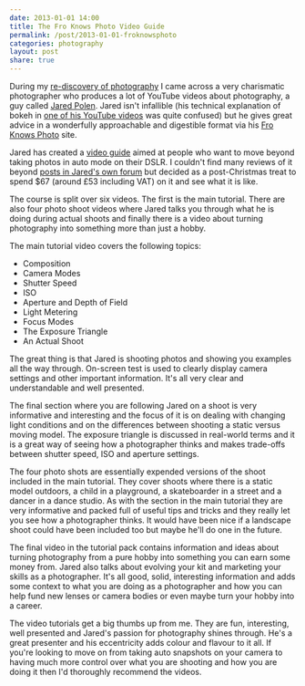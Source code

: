 ```yaml
---
date: 2013-01-01 14:00
title: The Fro Knows Photo Video Guide
permalink: /post/2013-01-01-froknowsphoto
categories: photography
layout: post
share: true
---
```


During my [re-discovery of photography](http://swwritings.com/post/2013-01-01-snappy-new-year/) I came across a very charismatic photographer who produces a lot of YouTube videos about photography, a guy called [Jared Polen](http://jaredpolin.com). Jared isn't infallible (his technical explanation of bokeh in [one of his YouTube videos](http://www.youtube.com/watch?v=9C8aD66nGL8) was quite confused) but he gives great advice in a wonderfully approachable and digestible format via his [Fro Knows Photo](http://froknowsphoto.com) site.

Jared has created a [video guide](http://froknowsphoto.com/fro-video-guide/) aimed at people who want to move beyond taking photos in auto mode on their DSLR. I couldn't find many reviews of it beyond [posts in Jared's own forum](http://froknowsphoto.com/forums/viewtopic.php?f=145&t=187673) but decided as a post-Christmas treat to spend $67 (around £53 including VAT) on it and see what it is like.

The course is split over six videos. The first is the main tutorial. There are also four photo shoot videos where Jared talks you through what he is doing during actual shoots and finally there is a video about turning photography into something more than just a hobby.

The main tutorial video covers the following topics:

* Composition
* Camera Modes
* Shutter Speed
* ISO
* Aperture and Depth of Field
* Light Metering
* Focus Modes
* The Exposure Triangle
* An Actual Shoot

The great thing is that Jared is shooting photos and showing you examples all the way through. On-screen test is used to clearly display camera settings and other important information. It's all very clear and understandable and well presented.

The final section where you are following Jared on a shoot is very informative and interesting and the focus of it is on dealing with changing light conditions and on the differences between shooting a static versus moving model. The exposure triangle is discussed in real-world terms and it is a great way of seeing how a photographer thinks and makes trade-offs between shutter speed, ISO and aperture settings.

The four photo shots are essentially expended versions of the shoot included in the main tutorial. They cover shoots where there is a static model outdoors, a child in a playground, a skateboarder in a street and a dancer in a dance studio. As with the section in the main tutorial they are very informative and packed full of useful tips and tricks and they really let you see how a photographer thinks. It would have been nice if a landscape shoot could have been included too but maybe he'll do one in the future.

The final video in the tutorial pack contains information and ideas about turning photography from a pure hobby into something you can earn some money from. Jared also talks about evolving your kit and marketing your skills as a photographer. It's all good, solid, interesting information and adds some context to what you are doing as a photographer and how you can help fund new lenses or camera bodies or even maybe turn your hobby into a career.

The video tutorials get a big thumbs up from me. They are fun, interesting, well presented and Jared's passion for photography shines through. He's a great presenter and his eccentricity adds colour and flavour to it all. If you're looking to move on from taking auto snapshots on your camera to having much more control over what you are shooting and how you are doing it then I'd thoroughly recommend the videos.
